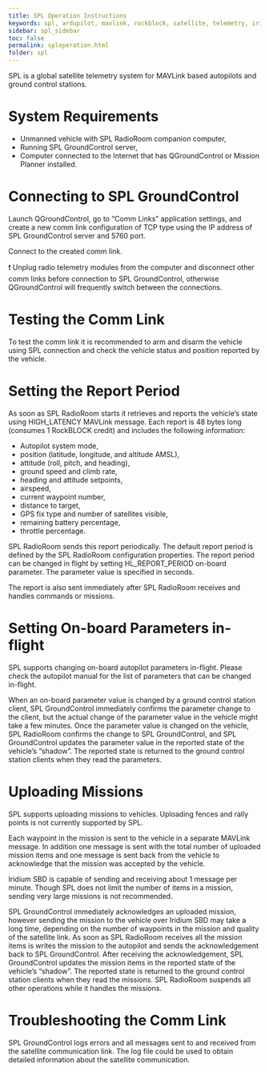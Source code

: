 ```yaml
---
title: SPL Operation Instructions
keywords: spl, ardupilot, mavlink, rockblock, satellite, telemetry, iridium, unmanned vehicle, sbd
sidebar: spl_sidebar
toc: false
permalink: sploperation.html
folder: spl
---
```


SPL is a global satellite telemetry system for MAVLink based autopilots and ground control stations.

# System Requirements

* Unmanned vehicle with SPL RadioRoom companion computer,
* Running SPL GroundControl server,
* Computer connected to the Internet that has QGroundControl or Mission Planner installed.

# Connecting to SPL GroundControl

Launch QGroundControl, go to “Comm Links” application settings, and create a new comm link configuration of TCP type using the IP address of SPL GroundControl server and 5760 port.   

Connect to the created comm link.

❗️ Unplug radio telemetry modules from the computer and disconnect other comm links before connection to SPL GroundControl, otherwise QGroundControl will frequently switch between the connections. 

# Testing the Comm Link

To test the comm link it is recommended to arm and disarm the vehicle using SPL connection and check the vehicle status and position reported by the vehicle.

# Setting the Report Period

As soon as SPL RadioRoom starts it retrieves and reports the vehicle’s state using HIGH_LATENCY MAVLink message.  Each report is 48 bytes long (consumes 1 RockBLOCK credit) and includes the following information:
* Autopilot system mode, 
* position (latitude, longitude, and altitude AMSL),
* attitude (roll, pitch, and heading),
* ground speed and climb rate,
* heading and attitude setpoints,
* airspeed,
* current waypoint number,
* distance to target,
* GPS fix type and number of satellites visible,
* remaining battery percentage,
* throttle percentage.

SPL RadioRoom sends this report periodically. The default report period is defined by the SPL RadioRoom configuration properties. The report period can be changed in flight by setting HL_REPORT_PERIOD on-board parameter.  The parameter value is specified in seconds.

The report is also sent immediately after SPL RadioRoom receives and handles commands or missions.

# Setting On-board Parameters in-flight

SPL supports changing on-board autopilot parameters in-flight. Please check the autopilot manual for the list of parameters that can be changed in-flight. 

When an on-board parameter value is changed by a ground control station client, SPL GroundControl immediately confirms the parameter change to the client, but the actual change of the parameter value in the vehicle might take a few minutes. Once the parameter value is changed on the vehicle, SPL RadioRoom confirms the change to SPL GroundControl, and SPL GroundControl updates the parameter value in the reported state of the vehicle’s “shadow”. The reported state is returned to the ground control station clients when they read the parameters.

# Uploading Missions

SPL supports uploading missions to vehicles. Uploading fences and rally points is not currently supported by SPL.  

Each waypoint in the mission is sent to the vehicle in a separate MAVLink message. In addition one message is sent with the total number of uploaded mission items and one message is sent back from the vehicle to acknowledge that the mission was accepted by the vehicle. 

Iridium SBD is capable of sending and receiving about 1 message per minute. Though SPL does not limit the number of items in a mission, sending very large missions is not recommended.

SPL GroundControl immediately acknowledges an uploaded mission, however sending the mission to the vehicle over Iridium SBD may take a long time, depending on the number of waypoints in the mission and quality of the satellite link. As soon as SPL RadioRoom receives all the mission items is writes the mission to the autopilot and sends the acknowledgement back to SPL GroundControl. After receiving the acknowledgement, SPL GroundControl updates the mission items in the reported state of the vehicle’s “shadow”. The reported state is returned to the ground control station clients when they read the missions. SPL RadioRoom suspends all other operations while it handles the missions. 

# Troubleshooting the Comm Link

SPL GroundControl logs errors and all messages sent to and received from the satellite communication link. The log file could be used to obtain detailed information about the satellite communication. 